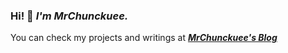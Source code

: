### Hi! 👋 *I'm MrChunckuee.*

<!--  ![](https://github.com/MrChunckuee/MrChunckuee/blob/master/banner.png) -->

You can check my projects and writings at ***[MrChunckuee's Blog](https://mrchunckuee.blogspot.com/)*** 
 
<!--
**MrChunckuee/MrChunckuee** is a ✨ _special_ ✨ repository because its `README.md` (this file) appears on your GitHub profile.

Here are some ideas to get you started:

- 🔭 I’m currently working on ...
- 🌱 I’m currently learning ...
- 👯 I’m looking to collaborate on ...
- 🤔 I’m looking for help with ...
- 💬 Ask me about ...
- 📫 How to reach me: ...
- 😄 Pronouns: ...
- ⚡ Fun fact: ...

-->
